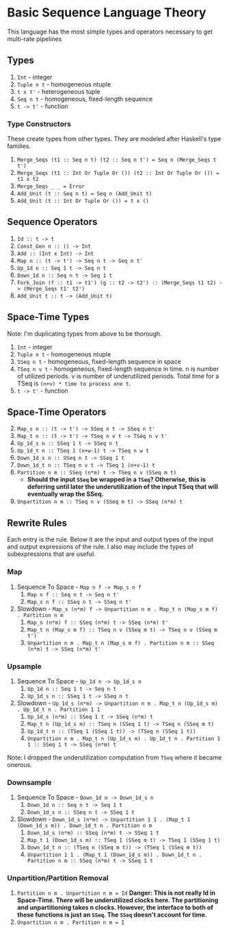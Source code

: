 # Basic Sequence Language Theory
This language has the most simple types and operators necessary to get multi-rate pipelines

## Types
1. `Int` - integer
2. `Tuple n t` - homogeneous ntuple
2. `t x t'` - heterogeneous tuple
3. `Seq n t` - homogeneous, fixed-length sequence
4. `t -> t'` - function

### Type Constructors
These create types from other types. They are modeled after Haskell's type families.
1. `Merge_Seqs (t1 :: Seq n t) (t2 :: Seq n t') = Seq n (Merge_Seqs t t')`
1. `Merge_Seqs (t1 :: Int Or Tuple Or ()) (t2 :: Int Or Tuple Or ()) = t1 x t2`
1. `Merge_Seqs _ _ = Error`
1. `Add_Unit (t :: Seq n t) = Seq n (Add_Unit t)`
1. `Add_Unit (t :: Int Or Tuple Or ()) = t x ()`

## Sequence Operators
1. `Id :: t -> t`
1. `Const_Gen n :: () -> Int`
1. `Add :: (Int x Int) -> Int`
2. `Map n :: (t -> t') -> Seq n t -> Seq n t'`
3. `Up_1d n :: Seq 1 t -> Seq n t`
4. `Down_1d n :: Seq n t -> Seq 1 t`
5. `Fork_Join (f :: t1 -> t1') (g :: t2 -> t2') :: (Merge_Seqs t1 t2) -> (Merge_Seqs t1' t2')`
6. `Add_Unit t :: t -> (Add_Unit t)`

## Space-Time Types
Note: I'm duplicating types from above to be thorough. 
1. `Int` - integer
2. `Tuple n t` - homogeneous ntuple
3. `SSeq n t` - homogeneous, fixed-length sequence in space
3. `TSeq n v t` - homogeneous, fixed-length sequence in time. n is number of utilized periods. v is number of underutilized periods. Total time for a TSeq is `(n+v) * time to process one t`.
4. `t -> t'` - function

## Space-Time Operators
2. `Map_s n :: (t -> t') -> SSeq n t -> SSeq n t'`
2. `Map_t n :: (t -> t') -> TSeq n v t -> TSeq n v t'`
3. `Up_1d_s n :: SSeq 1 t -> SSeq n t`
3. `Up_1d_t n :: TSeq 1 (n+w-1) t -> TSeq n w t`
4. `Down_1d_s n :: SSeq n t -> SSeq 1 t`
4. `Down_1d_t n :: TSeq n v t -> TSeq 1 (n+v-1) t`
5. `Partition n m :: SSeq (n*m) t -> TSeq n v (SSeq m t)`
    - **Should the input `SSeq` be wrapped in a `TSeq`? Otherwise, this is deferring until later the underutilization of the input TSeq that will eventually wrap the SSeq.**
5. `Unpartition n m :: TSeq n v (SSeq m t) -> SSeq (n*m) t`


## Rewrite Rules
Each entry is the rule. Below it are the input and output types of the input and output expressions of the rule. I also may include the types of subexpressions that are useful.
### Map
1. Sequence To Space - `Map n f -> Map_s n f`
    1. `Map n f :: Seq n t -> Seq n t'`
    1. `Map_s n f :: SSeq n t -> SSeq n t'`
1. Slowdown - `Map_s (n*m) f -> Unpartition n m . Map_t n (Map_s m f) . Partition n m`
    1. `Map_s (n*m) f :: SSeq (n*m) t -> SSeq (n*m) t'`
    1. `Map_t n (Map_s m f) :: TSeq n v (SSeq m t) -> TSeq n v (SSeq m t')`
    1. `Unpartition n m . Map_t n (Map_s m f) . Partition n m :: SSeq (n*m) t -> SSeq (n*m) t'`
    
### Upsample
1. Sequence To Space - `Up_1d n -> Up_1d_s n`
    1. `Up_1d n :: Seq 1 t -> Seq n t`
    1. `Up_1d_s n :: SSeq 1 t -> SSeq n t`
1. Slowdown - `Up_1d_s (n*m) -> Unpartition n m . Map_t n (Up_1d_s m) . Up_1d_t n . Partition 1 1`
    1. `Up_1d_s (n*m) :: SSeq 1 t -> SSeq (n*m) t`
    1. `Map_t n (Up_1d_s m) :: TSeq n (SSeq 1 t) -> TSeq n (SSeq m t)`
    1. `Up_1d_t n :: (TSeq 1 (SSeq 1 t)) -> (TSeq n (SSeq 1 t))`
    1. `Unpartition n m . Map_t n (Up_1d_s m) . Up_1d_t n . Partition 1 1 :: SSeq 1 t -> SSeq (n*m) t`

Note: I dropped the underutilization computation from `TSeq` where it became onerous.

### Downsample
1. Sequence To Space - `Down_1d n -> Down_1d_s n`
    1. `Down_1d n :: Seq n t -> Seq 1 t`
    1. `Down_1d_s n :: SSeq n t -> SSeq 1 t`
1. Slowdown - `Down_1d_s (n*m) -> Unpartition 1 1 . (Map_t 1 (Down_1d_s m)) . Down_1d_t n . Partition n m`
    1. `Down_1d_s (n*m) :: SSeq (n*m) t -> SSeq 1 t`
    1. `Map_t 1 (Down_1d_s m) :: TSeq 1 (SSeq m t) -> TSeq 1 (SSeq 1 t)`
    1. `Down_1d_t n :: (TSeq n (SSeq m t)) -> (TSeq 1 (SSeq m t))`
    1. `Unpartition 1 1 . (Map_t 1 (Down_1d_s m)) . Down_1d_t n . Partition n m :: SSeq (n*m) t -> SSeq 1 t`

### Unpartition/Partition Removal
1. `Partition n m . Unpartition n m = Id`
**Danger: This is not really Id in Space-Time. There will be underutilized clocks here. The partitioning and unpartitioning takes n clocks. However, the interface to both of these functions is just an `SSeq`. The `SSeq` doesn't account for time.**
2. `Unpartition n m . Partition n m = I`
